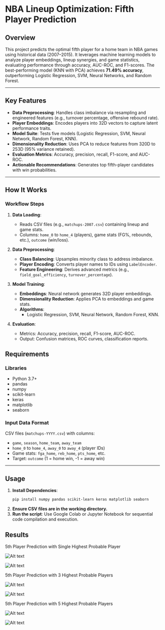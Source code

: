 # NBA Lineup Optimization: Fifth Player Prediction

## Overview  
This project predicts the optimal fifth player for a home team in NBA games using historical data (2007–2015). It leverages machine learning models to analyze player embeddings, lineup synergies, and game statistics, evaluating performance through accuracy, AUC-ROC, and F1-scores. The best-performing model (KNN with PCA) achieves **71.49% accuracy**, outperforming Logistic Regression, SVM, Neural Networks, and Random Forest.

---

## Key Features  
- **Data Preprocessing**: Handles class imbalance via resampling and engineered features (e.g., turnover percentage, offensive rebound rate).  
- **Player Embeddings**: Encodes players into 32D vectors to capture latent performance traits.  
- **Model Suite**: Tests five models (Logistic Regression, SVM, Neural Network, Random Forest, KNN).  
- **Dimensionality Reduction**: Uses PCA to reduce features from 320D to 253D (95% variance retained).  
- **Evaluation Metrics**: Accuracy, precision, recall, F1-score, and AUC-ROC.  
- **Actionable Recommendations**: Generates top fifth-player candidates with win probabilities.  

---

## How It Works  

### Workflow Steps  
1. **Data Loading**:  
   - Reads CSV files (e.g., `matchups-2007.csv`) containing lineup and game stats.  
   - Columns: `home_0` to `home_4` (players), game stats (FG%, rebounds, etc.), `outcome` (win/loss).  

2. **Data Preprocessing**:  
   - **Class Balancing**: Upsamples minority class to address imbalance.  
   - **Player Encoding**: Converts player names to IDs using `LabelEncoder`.  
   - **Feature Engineering**: Derives advanced metrics (e.g., `field_goal_efficiency`, `turnover_percentage`).  

3. **Model Training**:  
   - **Embeddings**: Neural network generates 32D player embeddings.  
   - **Dimensionality Reduction**: Applies PCA to embeddings and game stats.  
   - **Algorithms**:  
     - Logistic Regression, SVM, Neural Network, Random Forest, KNN.  

4. **Evaluation**:  
   - Metrics: Accuracy, precision, recall, F1-score, AUC-ROC.  
   - Output: Confusion matrices, ROC curves, classification reports.  

## Requirements  
### Libraries  
- Python 3.7+  
- pandas  
- numpy  
- scikit-learn  
- keras  
- matplotlib  
- seaborn  

### Input Data Format  
CSV files (`matchups-YYYY.csv`) with columns:  
- `game`, `season`, `home_team`, `away_team`  
- `home_0` to `home_4`, `away_0` to `away_4` (player IDs)  
- Game stats: `fga_home`, `reb_home`, `pts_home`, etc.  
- Target: `outcome` (1 = home win, -1 = away win)  

---

## Usage  
1. **Install Dependencies**:  
   ```bash
   pip install numpy pandas scikit-learn keras matplotlib seaborn
2. **Ensure CSV files are in the working directory.**
3. **Run the script**: Use Google Colab or Jupyter Notebook for sequential code compilation and execution.

## Results
5th Player Prediction with Single Highest Probable Player

![Alt text](results/Single_Player_Accuracy.png?raw=true "Single Player Overall Average Accuracy")

![Alt text](results/Single_Player_Prediction.png?raw=true "Single Player Year on Year Accuracy")

5th Player Prediction with 3 Highest Probable Players

![Alt text](results/3_Player_Accuracy.png?raw=true "3 Player Overall Average Accuracy")

![Alt text](results/3_Player_Prediction.png?raw=true "3 Player Year on Year Accuracy")

5th Player Prediction with 5 Highest Probable Players

![Alt text](results/5_Player_Accuracy.png?raw=true "5 Player Overall Average Accuracy")

![Alt text](results/5_Player_Prediction.png?raw=true "5 Player Year on Year Accuracy")
